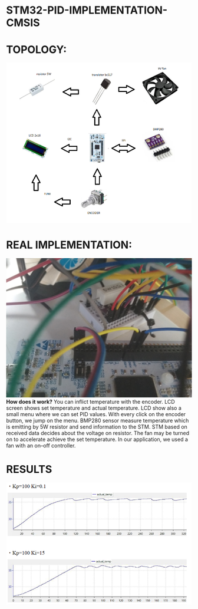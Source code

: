 # STM32-PID-IMPLEMENTATION-CMSIS

# TOPOLOGY:
![](photos/topology.png)
# REAL IMPLEMENTATION:
![](photos/IMG_20200204_113213.jpg)
**How does it work?**
You can inflict temperature with the encoder. LCD screen shows set temperature and actual temperature.  LCD show also a small menu where we can set PID values. With every click on the encoder button, we jump on the menu. 
BMP280 sensor measure temperature which is emitting by 5W resistor and send information to the STM. STM based on received data decides about the voltage on resistor.
The fan may be turned on to accelerate achieve the set temperature. In our application, we used a fan with an on–off controller.
# RESULTS
![](photos/test.PNG)
